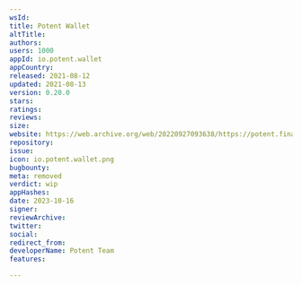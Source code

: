 ```yaml
---
wsId: 
title: Potent Wallet
altTitle: 
authors: 
users: 1000
appId: io.potent.wallet
appCountry: 
released: 2021-08-12
updated: 2021-08-13
version: 0.20.0
stars: 
ratings: 
reviews: 
size: 
website: https://web.archive.org/web/20220927093638/https://potent.finance/
repository: 
issue: 
icon: io.potent.wallet.png
bugbounty: 
meta: removed
verdict: wip
appHashes: 
date: 2023-10-16
signer: 
reviewArchive: 
twitter: 
social: 
redirect_from: 
developerName: Potent Team
features: 

---
```


